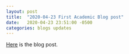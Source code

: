```yaml
---
layout: post
title:  "2020-04-23 First Academic Blog post"
date:   2020-04-23 23:51:00 -0500
categories: blogs updates
---
```

[Here](https://www.robopoto.com/blogs/updates/2020/04/24/first-post-on-academic-blog.html) is the blog post.
